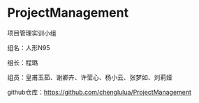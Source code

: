 # ProjectManagement
项目管理实训小组

组名：人形N95

组长：程璐

组员：皇甫玉茹、谢卿卉、许莹心、杨小云、张梦如、刘莉娅

github仓库：https://github.com/chenglulua/ProjectManagement
